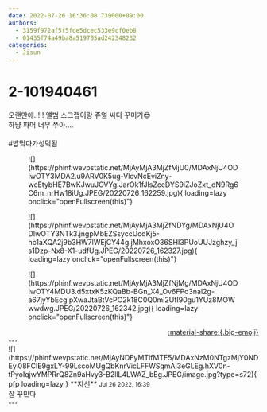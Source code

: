 ```yaml
---
date: 2022-07-26 16:36:08.739000+09:00
authors:
  - 3159f972af5f5fde5dcec533e9cf0eb8
  - 01435f74a49ba8a519705ad242348232
categories:
  - Jisun
---
```


# 2-101940461

<div class="post-container" markdown="1">
<div class="content-container md-sidebar__scrollwrap" markdown="1">

오랜만에..!!! 앨범 스크랩이랑 쥬얼 씨디 꾸미기😍<br>하냥 파머 너무 쭈아....<br><br>\#밥먹다가성덕됨
<figure markdown="1">
![](https://phinf.wevpstatic.net/MjAyMjA3MjZfMjU0/MDAxNjU4ODIwOTY3MDA2.u9ARV0K5ug-VlcvNcEviZny-weEtybHE7BwKJwuJOVYg.JarOk1fJlsZceDYS9iZJoZxt_dN9Rg6C6m_nrHw18iUg.JPEG/20220726_162259.jpg){ loading=lazy onclick="openFullscreen(this)"}
</figure>

<figure markdown="1">
![](https://phinf.wevpstatic.net/MjAyMjA3MjZfNDYg/MDAxNjU4ODIwOTY3NTk3.jngpMbEZSsyccUcdKj5-hc1aXQA2j9b3HW7lWEjCY44g.jMhxoxO36SHI3PUoUUJzghzy_js1Dzp-Nx8-X1-udfUg.JPEG/20220726_162327.jpg){ loading=lazy onclick="openFullscreen(this)"}
</figure>

<figure markdown="1">
![](https://phinf.wevpstatic.net/MjAyMjA3MjZfNjMg/MDAxNjU4ODIwOTY4MDU3.d5xtxK5zKQaBb-BGn_X4_Ov6FPo3naI2g-a67jyYbEcg.pXwaJtaBtVcPO2k18C0Q0mi2UfI90gu1YUz8MOWwwdwg.JPEG/20220726_162342.jpg){ loading=lazy onclick="openFullscreen(this)"}
</figure>


</div>
</div>

<div style="text-align: right;" markdown="1">
<a href="https://weverse.io/fromis9/fanpost/2-101940461" style="text-align: right;">:material-share:{.big-emoji}</a>
</div>
---

<div class="comments-container md-sidebar__scrollwrap" markdown="1">
<div class="comment" markdown="1">
<div class='id-container' markdown="1">
![](https://phinf.wevpstatic.net/MjAyNDEyMTlfMTE5/MDAxNzM0NTgzMjY0NDEy.08FClE9gxLY-99LscoMUgQbKnrVicLFFWSqmAi3eGLEg.hXV0n-tPyoIqjwYMPRrQ8Zn9aHvy3-B2llL4LWAZ_bEg.JPEG/image.jpg?type=s72){ pfp loading=lazy }
**<span class="artist">지선</span>** <small>Jul 26 2022, 16:39</small><br>
</div>
<div class='comment-body' markdown="1">
잘 꾸민다
</div>
</div>
</div>
---
